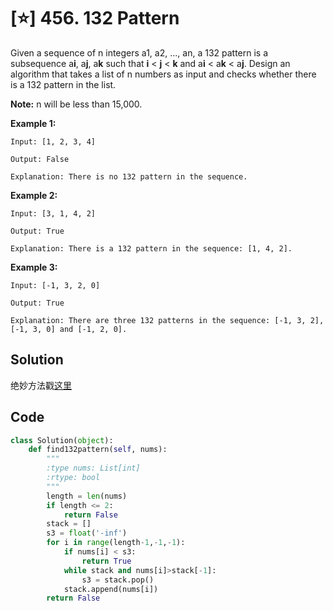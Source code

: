 # [⭐] 456. 132 Pattern

Given a sequence of n integers a1, a2, ..., an, a 132 pattern is a subsequence a**i**, a**j**, a**k** such that **i** < **j** < **k** and a**i** < a**k** < a**j**. Design an algorithm that takes a list of n numbers as input and checks whether there is a 132 pattern in the list.

**Note:** n will be less than 15,000.

**Example 1:**

```
Input: [1, 2, 3, 4]

Output: False

Explanation: There is no 132 pattern in the sequence.
```



**Example 2:**

```
Input: [3, 1, 4, 2]

Output: True

Explanation: There is a 132 pattern in the sequence: [1, 4, 2].
```



**Example 3:**

```
Input: [-1, 3, 2, 0]

Output: True

Explanation: There are three 132 patterns in the sequence: [-1, 3, 2], [-1, 3, 0] and [-1, 2, 0].
```

## Solution

绝妙方法戳[这里](https://leetcode.com/problems/132-pattern/discuss/94071/Single-pass-C%2B%2B-O(n)-space-and-time-solution-(8-lines)-with-detailed-explanation.)





## Code

```python
class Solution(object):
    def find132pattern(self, nums):
        """
        :type nums: List[int]
        :rtype: bool
        """
        length = len(nums)
        if length <= 2:
            return False
        stack = []
        s3 = float('-inf') 
        for i in range(length-1,-1,-1):
            if nums[i] < s3:
                return True
            while stack and nums[i]>stack[-1]:
                s3 = stack.pop()
            stack.append(nums[i])
        return False
```

